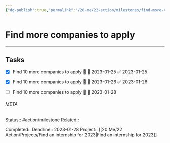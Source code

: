 ```yaml
---
{"dg-publish":true,"permalink":"/20-me/22-action/milestones/find-more-companies-to-apply/"}
---
```


# Find more companies to apply
---
## Tasks
- [x] Find 10 more companies to apply 🔼 📅 2023-01-25 ✅ 2023-01-25
- [x] Find 10 more companies to apply 🔼 📅 2023-01-26 ✅ 2023-01-26
- [ ] Find 10 more companies to apply 🔼 📅 2023-01-28


###### META
Status:: #action/milestone 
Related:: 

Completed:: 
Deadline:: 2023-01-28
Project:: [[20 Me/22 Action/Projects/Find an internship for 2023\|Find an internship for 2023]]
